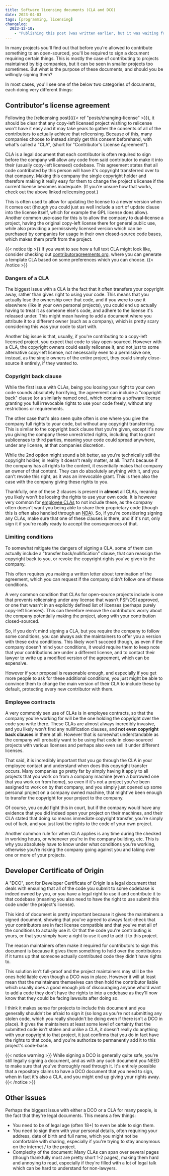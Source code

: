 ```yaml
---
title: Software licensing documents (CLA and DCO)
date: 2023-04-03
tags: [programming, licensing]
changelog:
  2023-12-10:
    - "Publishing this post (was written earlier, but it was waiting for other posts that it refers to)"
---
```


In many projects you'll find out that before you're allowed to contribute something to an open-sourced, you'll be
required to sign a document requiring certain things. This is mostly the case of contributing to projects maintained by
big companies, but it can be seen in smaller projects too sometimes. But what is the purpose of these documents, and
should you be willingly signing them?

In most cases, you'll see one of the below two categories of documents, each doing very different things:

## Contributor's license agreement

Following the [relicensing post]({{< ref "posts/changing-license" >}}), it should be clear that any copy-left licensed
project wishing to relicense won't have it easy and it may take years to gather the consents of all of the contributors
to actually achieve that relicensing. Because of this, many companies choose to instead simply get this consent
beforehand, with what's called a "CLA", (short for "Contributor's License Agreement").

CLA is a legal document that each contributor is often required to sign before the company will allow any code from
said contributor to make it into their (usually copy-left licensed) codebase. This agreement states that all code
contributed by this person will have it's copyright transferred over to that company. Making this company the single
copyright holder and therefore making it really easy for them to change the project's license if the current license
becomes inadequate. (If you're unsure how that works, check out the above linked relicensing post.)

This is often used to allow for updating the license to a newer version when it comes out (though you could just as
well include a sort of update clause into the license itself, which for example the GPL license does allow). Another
common use-case for this is to allow the company to dual-license a project, having the original copy-left license there
for general public use, while also providing a permissively licensed version which can be purchased by companies for
usage in their own closed-source code bases, which makes them profit from the project.

{{< notice tip >}}
If you want to see how a full text CLA might look like, consider checking out
[contributoragreements.org](https://contributoragreements.org/ca-cla-chooser/), where you can generate a template CLA
based on some preferences which you can choose.
{{< /notice >}}

### Dangers of a CLA

The biggest issue with a CLA is the fact that it often transfers your copyright away, rather than gives right to using
your code. This means that you actually lose the ownership over that code, and if you were to use it elsewhere (like in
your own personal projects), you could end up actually having to treat it as someone else's code, and adhere to the
license it's released under. This might mean having to add a document where you attribute it to a different owner (such
as a company), which is pretty scary considering this was your code to start with.

Another big issue is that, usually, if you're contributing to a copy-left licensed project, you expect that code to
stay open-sourced. However with a CLA, the copyright owners could easily relicense it, and not just to some alternative
copy-left license, not necessarily even to a permissive one, instead, as the single owners of the entire project, they
could simply close-source it entirely, if they wanted to.

### Copyright back clause

While the first issue with CLAs, being you loosing your right to your own code sounds absolutely horrifying,
the agreement can include a "copyright back" clause (or a similarly named one), which contains a software license
granting you full irrevocable rights to use your code freely, without any restrictions or requirements.

The other case that's also seen quite often is one where you give the company full rights to your code, but without
any copyright transferring. This is similar to the copyright back clause that you're given, except it's now you giving
the company these unrestricted rights, including that to grant sublicenses to third parties, meaning your code could
spread anywhere, under any license, at that companies discretion.

While the 2nd option might sound a bit better, as you're technically still the copyright holder, in reality it doesn't
really matter, at all. That's because if the company has all rights to the content, it essentially makes that company
an owner of that content. They can do absolutely anything with it, and you can't revoke this right, as it was an
irrevocable grant. This is then also the case with the company giving these rights to you.

Thankfully, one of these 2 clauses is present in **almost** all CLAs, meaning you likely won't be loosing the rights to
use your own code. It is however very common for [employee CLAs](#employee-contracts) to not include these, as the
company often doesn't want you being able to share their proprietary code (though this is often also handled through an
[NDA](https://en.wikipedia.org/wiki/Non-disclosure_agreement)). So, if you're considering signing any CLAs, make sure
that one of these clauses is there, and if it's not, only sign it if you're really ready to accept the consequences of
that.

### Limiting conditions

To somewhat mitigate the dangers of signing a CLA, some of them can actually include a "transfer back/nullification"
clause, that can reassign the copyright back to you, or revoke the copyright rights you've given to the company.

This often requires you making a written letter about termination of the agreement, which you can request if the
company didn't follow one of these conditions.

A very common condition that CLAs for open-source projects include is one that prevents relicensing under any license
that wasn't FSF/OSI approved, or one that wasn't in an explicitly defined list of licenses (perhaps purely copy-left
licenses). This can therefore remove the contributors worry about the company potentially making the project, along
with your contribution closed-sourced.

So, if you don't mind signing a CLA, but you require the company to follow some conditions, you can always ask the
maintainers to offer you a version with these extra conditions. This likely won't succeed though, as even if the
company doesn't mind your conditions, it would require them to keep note that your contributions are under a different
license, and to contact their lawyer to write up a modified version of the agreement, which can be expensive.

However if your proposal is reasonable enough, and especially if you get more people to ask for these additional
conditions, you just might be able to convince them to change the main version of their CLA to include these by
default, protecting every new contributor with them.

### Employee contracts

A very commonly sen use of CLAs is in employee contracts, so that the company you're working for will be the one
holding the copyright over the code you write there. These CLAs are almost always incredibly invasive, and you likely
won't find any nullification clauses, and **not even copyright back clauses** in there at all. However that is somewhat
understandable as the company will probably want to be using that code in close-sourced projects with various licenses
and perhaps also even sell it under different licenses.

That said, it is incredibly important that you go through the CLA in your employee contact and understand when does
this copyright transfer occurs. Many companies go pretty far by simply having it apply to all projects that you work on
from a company machine (even a borrowed one that you work on from home), so even if it's not a project you've been
assigned to work on by that company, and you simply just opened up some personal project on a company owned machine,
that might've been enough to transfer the copyright for your project to the company.

Of course, you could fight this in court, but if the company would have any evidence that you did indeed open your
project on their machines, and their CLA stated that doing so means immediate copyright transfer, you're simply out of
luck, and you just lost the rights to the code of your own project.

Another common rule for when CLA applies is any time during the checked in working hours, or whenever you're in the
company building, etc. This is why you absolutely have to know under what conditions you're working, otherwise you're
risking the company going against you and taking over one or more of your projects.

## Developer Certificate of Origin

A "DCO", sort for Developer Certificate of Origin is a legal document that deals with ensuring that all of the code you
submit to some codebase is indeed owned by you, or you have a legal right to use it and contribute it to that codebase
(meaning you also need to have the right to use submit this code under the project's license).

This kind of document is pretty important because it gives the maintainers a signed document, showing that you've
agreed to always fact-check that your contributors are in fact license compatible and that you've met all of the
conditions to actually use it. Or that the code you're contributing is yours, or that you simply have a right to use it
and to add it to this project.

The reason maintainers often make it required for contributors to sign this document is because it gives them something
to hold over the contributors if it turns up that someone actually contributed code they didn't have rights to.

This solution isn't full-proof and the project maintainers may still be the ones held liable even though a DCO was in
place. However it will at least mean that the maintainers themselves can then hold the contributor liable which usually
does a good enough job of discouraging anyone who'd want to add a code they don't have the rights to into a codebase as
they'll now know that they could be facing lawsuits after doing so.

I think it makes sense for projects to include this document and you generally shouldn't be afraid to sign it (so long
as you're not submitting any stolen code, which you really shouldn't be doing even if there isn't a DCO in place). It
gives the maintainers at least some level of certainty that the submitted code isn't stolen and unlike a CLA, it
doesn't really do anything with your copyright to that project, it just confirms that you do in fact have the rights to
that code, and you're authorize to permanently add it to this project's code-base.

{{< notice warning >}}
While signing a DCO is generally quite safe, you're still legally signing a document, and as with any such document you
NEED to make sure that you've thoroughly read through it. It's entirely possible that a repository claims to have a DCO
document that you need to sign, when in fact it's also a CLA, and you might end up giving your rights away.
{{< /notice >}}

## Other issues

Perhaps the biggest issue with either a DCO or a CLA for many people, is the fact that they're legal
documents. This means a few things:

- You need to be of legal age (often 18+) to even be able to sign them.
- You need to sign them with your personal details, often requiring your address, date of birth and full name, which
  you might not be comfortable with sharing, especially if you're trying to stay anonymous on the internet / to the
  project.
- Complexity of the document: Many CLAs can span over several pages (though thankfully most are pretty short 1-2
  pages), making them hard and annoying to read, especially if they're filled with a lot of legal talk which can be
  hard to understand for non-lawyers.
